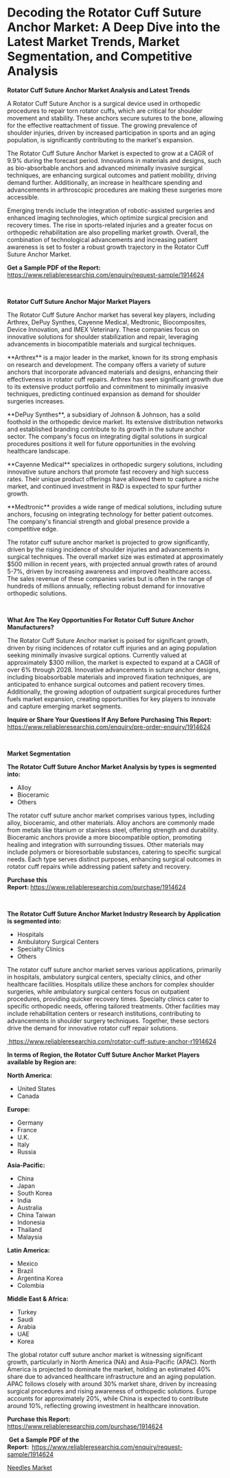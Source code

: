 <p><h1>Decoding the Rotator Cuff Suture Anchor Market: A Deep Dive into the Latest Market Trends, Market Segmentation, and Competitive Analysis</h1></p><p><strong>Rotator Cuff Suture Anchor Market Analysis and Latest Trends</strong></p>
<p><p>A Rotator Cuff Suture Anchor is a surgical device used in orthopedic procedures to repair torn rotator cuffs, which are critical for shoulder movement and stability. These anchors secure sutures to the bone, allowing for the effective reattachment of tissue. The growing prevalence of shoulder injuries, driven by increased participation in sports and an aging population, is significantly contributing to the market's expansion.</p><p>The Rotator Cuff Suture Anchor Market is expected to grow at a CAGR of 9.9% during the forecast period. Innovations in materials and designs, such as bio-absorbable anchors and advanced minimally invasive surgical techniques, are enhancing surgical outcomes and patient mobility, driving demand further. Additionally, an increase in healthcare spending and advancements in arthroscopic procedures are making these surgeries more accessible. </p><p>Emerging trends include the integration of robotic-assisted surgeries and enhanced imaging technologies, which optimize surgical precision and recovery times. The rise in sports-related injuries and a greater focus on orthopedic rehabilitation are also propelling market growth. Overall, the combination of technological advancements and increasing patient awareness is set to foster a robust growth trajectory in the Rotator Cuff Suture Anchor Market.</p></p>
<p><strong>Get a Sample PDF of the Report:&nbsp;</strong> <a href="https://www.reliableresearchiq.com/enquiry/request-sample/1914624?utm_campaign=3214&utm_medium=2&utm_source=Github&utm_content=ia&utm_term=04032025&utm_id=rotator-cuff-suture-anchor">https://www.reliableresearchiq.com/enquiry/request-sample/1914624</a></p>
<p>&nbsp;</p>
<p><strong>Rotator Cuff Suture Anchor Major Market Players</strong></p>
<p><p>The Rotator Cuff Suture Anchor market has several key players, including Arthrex, DePuy Synthes, Cayenne Medical, Medtronic, Biocomposites, Device Innovation, and IMEX Veterinary. These companies focus on innovative solutions for shoulder stabilization and repair, leveraging advancements in biocompatible materials and surgical techniques.</p><p>**Arthrex** is a major leader in the market, known for its strong emphasis on research and development. The company offers a variety of suture anchors that incorporate advanced materials and designs, enhancing their effectiveness in rotator cuff repairs. Arthrex has seen significant growth due to its extensive product portfolio and commitment to minimally invasive techniques, predicting continued expansion as demand for shoulder surgeries increases.</p><p>**DePuy Synthes**, a subsidiary of Johnson & Johnson, has a solid foothold in the orthopedic device market. Its extensive distribution networks and established branding contribute to its growth in the suture anchor sector. The company's focus on integrating digital solutions in surgical procedures positions it well for future opportunities in the evolving healthcare landscape.</p><p>**Cayenne Medical** specializes in orthopedic surgery solutions, including innovative suture anchors that promote fast recovery and high success rates. Their unique product offerings have allowed them to capture a niche market, and continued investment in R&D is expected to spur further growth.</p><p>**Medtronic** provides a wide range of medical solutions, including suture anchors, focusing on integrating technology for better patient outcomes. The company's financial strength and global presence provide a competitive edge.</p><p>The rotator cuff suture anchor market is projected to grow significantly, driven by the rising incidence of shoulder injuries and advancements in surgical techniques. The overall market size was estimated at approximately $500 million in recent years, with projected annual growth rates of around 5-7%, driven by increasing awareness and improved healthcare access. The sales revenue of these companies varies but is often in the range of hundreds of millions annually, reflecting robust demand for innovative orthopedic solutions.</p></p>
<p>&nbsp;</p>
<p><strong>What Are The Key Opportunities For Rotator Cuff Suture Anchor Manufacturers?</strong></p>
<p><p>The Rotator Cuff Suture Anchor market is poised for significant growth, driven by rising incidences of rotator cuff injuries and an aging population seeking minimally invasive surgical options. Currently valued at approximately $300 million, the market is expected to expand at a CAGR of over 6% through 2028. Innovative advancements in suture anchor designs, including bioabsorbable materials and improved fixation techniques, are anticipated to enhance surgical outcomes and patient recovery times. Additionally, the growing adoption of outpatient surgical procedures further fuels market expansion, creating opportunities for key players to innovate and capture emerging market segments.</p></p>
<p><strong>Inquire or Share Your Questions If Any Before Purchasing This Report:</strong> <a href="https://www.reliableresearchiq.com/enquiry/pre-order-enquiry/1914624?utm_campaign=3214&utm_medium=2&utm_source=Github&utm_content=ia&utm_term=04032025&utm_id=rotator-cuff-suture-anchor">https://www.reliableresearchiq.com/enquiry/pre-order-enquiry/1914624</a></p>
<p>&nbsp;</p>
<p><strong>Market Segmentation</strong></p>
<p><strong>The Rotator Cuff Suture Anchor Market Analysis by types is segmented into:</strong></p>
<p><ul><li>Alloy</li><li>Bioceramic</li><li>Others</li></ul></p>
<p><p>The rotator cuff suture anchor market comprises various types, including alloy, bioceramic, and other materials. Alloy anchors are commonly made from metals like titanium or stainless steel, offering strength and durability. Bioceramic anchors provide a more biocompatible option, promoting healing and integration with surrounding tissues. Other materials may include polymers or bioresorbable substances, catering to specific surgical needs. Each type serves distinct purposes, enhancing surgical outcomes in rotator cuff repairs while addressing patient safety and recovery.</p></p>
<p><strong>Purchase this Report:&nbsp;</strong><a href="https://www.reliableresearchiq.com/purchase/1914624?utm_campaign=3214&utm_medium=2&utm_source=Github&utm_content=ia&utm_term=04032025&utm_id=rotator-cuff-suture-anchor">https://www.reliableresearchiq.com/purchase/1914624</a></p>
<p>&nbsp;</p>
<p><strong>The Rotator Cuff Suture Anchor Market Industry Research by Application is segmented into:</strong></p>
<p><ul><li>Hospitals</li><li>Ambulatory Surgical Centers</li><li>Specialty Clinics</li><li>Others</li></ul></p>
<p><p>The rotator cuff suture anchor market serves various applications, primarily in hospitals, ambulatory surgical centers, specialty clinics, and other healthcare facilities. Hospitals utilize these anchors for complex shoulder surgeries, while ambulatory surgical centers focus on outpatient procedures, providing quicker recovery times. Specialty clinics cater to specific orthopedic needs, offering tailored treatments. Other facilities may include rehabilitation centers or research institutions, contributing to advancements in shoulder surgery techniques. Together, these sectors drive the demand for innovative rotator cuff repair solutions.</p></p>
<p><a href="https://www.reliableresearchiq.com/rotator-cuff-suture-anchor-r1914624?utm_campaign=3214&utm_medium=2&utm_source=Github&utm_content=ia&utm_term=04032025&utm_id=rotator-cuff-suture-anchor">&nbsp;https://www.reliableresearchiq.com/rotator-cuff-suture-anchor-r1914624</a></p>
<p><strong>In terms of Region, the Rotator Cuff Suture Anchor Market Players available by Region are:</strong></p>
<p>
    <p> <strong> North America: </strong>
        <ul>
            <li>United States</li>
            <li>Canada</li>
        </ul>
        </p> 
    <p> <strong> Europe: </strong>
        <ul>
            <li>Germany</li>
            <li>France</li>
            <li>U.K.</li>
            <li>Italy</li>
            <li>Russia</li>
        </ul>
        </p> 
    <p> <strong> Asia-Pacific: </strong>
        <ul>
            <li>China</li>
            <li>Japan</li>
            <li>South Korea</li>
            <li>India</li>
            <li>Australia</li>
            <li>China Taiwan</li>
            <li>Indonesia</li>
            <li>Thailand</li>
            <li>Malaysia</li>
        </ul>
        </p> 
    <p> <strong> Latin America: </strong>
        <ul>
            <li>Mexico</li>
            <li>Brazil</li>
            <li>Argentina Korea</li>
            <li>Colombia</li>
        </ul>
        </p> 
    <p> <strong> Middle East & Africa: </strong>
        <ul>
            <li>Turkey</li>
            <li>Saudi</li>
            <li>Arabia</li>
            <li>UAE</li>
            <li>Korea</li>
        </ul>
    </p>
    </p>
<p><p>The global rotator cuff suture anchor market is witnessing significant growth, particularly in North America (NA) and Asia-Pacific (APAC). North America is projected to dominate the market, holding an estimated 40% share due to advanced healthcare infrastructure and an aging population. APAC follows closely with around 30% market share, driven by increasing surgical procedures and rising awareness of orthopedic solutions. Europe accounts for approximately 20%, while China is expected to contribute around 10%, reflecting growing investment in healthcare innovation.</p></p>
<p><strong>Purchase this Report: </strong><a href="https://www.reliableresearchiq.com/purchase/1914624?utm_campaign=3214&utm_medium=2&utm_source=Github&utm_content=ia&utm_term=04032025&utm_id=rotator-cuff-suture-anchor">https://www.reliableresearchiq.com/purchase/1914624</a></p>
<p>&nbsp;<strong>Get a Sample PDF of the Report:&nbsp;&nbsp;</strong><a href="https://www.reliableresearchiq.com/enquiry/request-sample/1914624?utm_campaign=3214&utm_medium=2&utm_source=Github&utm_content=ia&utm_term=04032025&utm_id=rotator-cuff-suture-anchor">https://www.reliableresearchiq.com/enquiry/request-sample/1914624</a></p>
<p><strong></strong></p>
<p><p><a href="https://github.com/salodipura00/Market-Research-Report-List-1/blob/main/needles-market.md?utm_campaign=3214&utm_medium=2&utm_source=Github&utm_content=ia&utm_term=04032025&utm_id=rotator-cuff-suture-anchor">Needles Market</a></p></p>